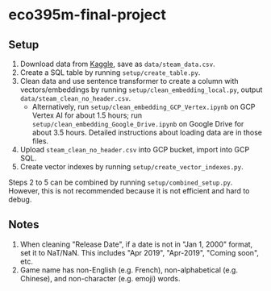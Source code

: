 # eco395m-final-project

## Setup
1. Download data from [Kaggle](https://www.kaggle.com/datasets/nikatomashvili/steam-games-dataset), save as `data/steam_data.csv`.
2. Create a SQL table by running `setup/create_table.py`.
3. Clean data and use sentence transformer to create a column with vectors/embeddings by running `setup/clean_embedding_local.py`, output `data/steam_clean_no_header.csv`.
    - Alternatively, run `setup/clean_embedding_GCP_Vertex.ipynb` on GCP Vertex AI for about 1.5 hours; run `setup/clean_embedding_Google_Drive.ipynb` on Google Drive for about 3.5 hours. Detailed instructions about loading data are in those files.
4. Upload `steam_clean_no_header.csv` into GCP bucket, import into GCP SQL.
5. Create vector indexes by running `setup/create_vector_indexes.py`.

Steps 2 to 5 can be combined by running `setup/combined_setup.py`. However, this is not recommended because it is not efficient and hard to debug.  

## Notes
1. When cleaning "Release Date", if a date is not in "Jan 1, 2000" format, set it to NaT/NaN. This includes "Apr 2019", "Apr-2019", "Coming soon", etc.
2. Game name has non-English (e.g. French), non-alphabetical (e.g. Chinese), and non-character (e.g. emoji) words.
